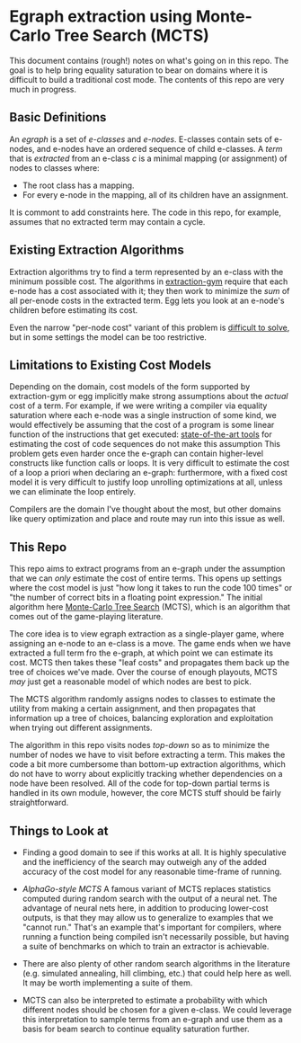 # Egraph extraction using Monte-Carlo Tree Search (MCTS)

This document contains (rough!) notes on what's going on in this repo. The goal
is to help bring equality saturation to bear on domains where it is difficult to
build a traditional cost mode. The contents of this repo are very much in
progress.

## Basic Definitions

An *egraph* is a set of *e-classes* and *e-nodes*. E-classes contain sets of
e-nodes, and e-nodes have an ordered sequence of child e-classes. A *term* that
is *extracted* from an e-class *c* is a minimal mapping (or assignment) of nodes to
classes where:

* The root class has a mapping.
* For every e-node in the mapping, all of its children have an assignment.

It is commont to add constraints here. The code in this repo, for example,
assumes that no extracted term may contain a cycle.

## Existing Extraction Algorithms

Extraction algorithms try to find a term represented by an e-class with the
minimum possible cost. The algorithms in
[extraction-gym](https://github.com/egraphs-good/extraction-gym) require that
each e-node has a cost associated with it; they then work to minimize the *sum*
of all per-enode costs in the extracted term. Egg lets you look at an e-node's
children before estimating its cost.

Even the narrow "per-node cost" variant of this problem is 
[difficult to solve](https://effect.systems/blog/egraph-extraction.html), but in
some settings the model can be too restrictive.

## Limitations to Existing Cost Models

Depending on the domain, cost models of the form supported by extraction-gym or
egg implicitly make strong assumptions about the _actual_ cost of a term. For
example, if we were writing a compiler via equality saturation where each e-node
was a single instruction of some kind, we would effectively be assuming that the
cost of a program is some linear function of the instructions that get executed:
[state-of-the-art tools](https://llvm.org/docs/CommandGuide/llvm-mca.html) for
estimating the cost of code sequences do not make this assumption
This problem gets even harder once the e-graph can contain higher-level
constructs like function calls or loops. It is very difficult to estimate the
cost of a loop a priori when declaring an e-graph: furthermore, with a fixed
cost model it is very difficult to justify loop unrolling optimizations at all,
unless we can eliminate the loop entirely.

Compilers are the domain I've thought about the most, but other domains like
query optimization and place and route may run into this issue as well.

## This Repo

This repo aims to extract programs from an e-graph under the assumption that we
can _only_ estimate the cost of entire terms. This opens up settings where the
cost model is just "how long it takes to run the code 100 times" or "the number
of correct bits in a floating point expression." The initial algorithm here
[Monte-Carlo Tree Search](https://en.wikipedia.org/wiki/Monte_Carlo_tree_search)
(MCTS), which is an algorithm that comes out of the game-playing literature.

The core idea is to view egraph extraction as a single-player game, where
assigning an e-node to an e-class is a move. The game ends when we have
extracted a full term fro the e-graph, at which point we can estimate its cost.
MCTS then takes these "leaf costs" and propagates them back up the tree of
choices we've made. Over the course of enough playouts, MCTS _may_ just get a
reasonable model of which nodes are best to pick.

The MCTS algorithm randomly assigns nodes to classes to estimate the utility
from making a certain assignment, and then propagates that information up a tree
of choices, balancing exploration and exploitation when trying out different
assignments.

The algorithm in this repo visits nodes *top-down* so as to minimize the number
of nodes we have to visit before extracting a term. This makes the code a bit
more cumbersome than bottom-up extraction algorithms, which do not have to worry
about explicitly tracking whether dependencies on a node have been resolved. All
of the code for top-down partial terms is handled in its own module, however,
the core MCTS stuff should be fairly straightforward.

## Things to Look at

* Finding a good domain to see if this works at all. It is highly speculative
and the inefficiency of the search may outweigh any of the added accuracy of the
cost model for any reasonable time-frame of running.

* *AlphaGo-style MCTS* A famous variant of MCTS replaces statistics computed
during random search with the output of a neural net. The advantage of neural 
nets here, in addition to producing lower-cost outputs, is that they may
allow us to generalize to examples that we "cannot run." That's an example
that's important for compilers, where running a function being compiled isn't
necessarily possible, but having a suite of benchmarks on which to train an
extractor is achievable.

* There are also plenty of other random search algorithms in the literature (e.g.
simulated annealing, hill climbing, etc.) that could help here as well. It may
be worth implementing a suite of them.

* MCTS can also be interpreted to estimate a probability with which different
nodes should be chosen for a given e-class. We could leverage this
interpretation to sample terms from an e-graph and use them as a basis for beam
search to continue equality saturation further.
